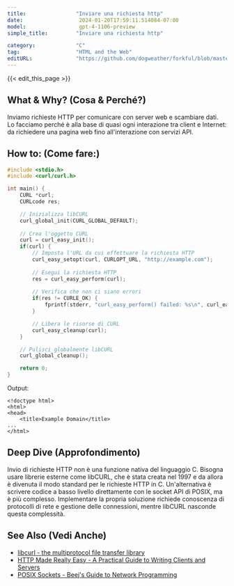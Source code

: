 ```yaml
---
title:                "Inviare una richiesta http"
date:                  2024-01-20T17:59:11.514084-07:00
model:                 gpt-4-1106-preview
simple_title:         "Inviare una richiesta http"

category:             "C"
tag:                  "HTML and the Web"
editURL:              "https://github.com/dogweather/forkful/blob/master/content/it/c/sending-an-http-request.md"
---
```


{{< edit_this_page >}}

## What & Why? (Cosa & Perché?)
Inviamo richieste HTTP per comunicare con server web e scambiare dati. Lo facciamo perché è alla base di quasi ogni interazione tra client e Internet: da richiedere una pagina web fino all'interazione con servizi API.

## How to: (Come fare:)
```C
#include <stdio.h>
#include <curl/curl.h>

int main() {
    CURL *curl;
    CURLcode res;

    // Inizializza libCURL
    curl_global_init(CURL_GLOBAL_DEFAULT);
    
    // Crea l'oggetto CURL
    curl = curl_easy_init();
    if(curl) {
        // Imposta l'URL da cui effettuare la richiesta HTTP
        curl_easy_setopt(curl, CURLOPT_URL, "http://example.com");
        
        // Esegui la richiesta HTTP
        res = curl_easy_perform(curl);
        
        // Verifica che non ci siano errori
        if(res != CURLE_OK) {
            fprintf(stderr, "curl_easy_perform() failed: %s\n", curl_easy_strerror(res));
        }

        // Libera le risorse di CURL
        curl_easy_cleanup(curl);
    }

    // Pulisci globalmente libCURL
    curl_global_cleanup();

    return 0;
}
```
Output:
```
<!doctype html>
<html>
<head>
    <title>Example Domain</title>
...
</html>
```

## Deep Dive (Approfondimento)
Invio di richieste HTTP non è una funzione nativa del linguaggio C. Bisogna usare librerie esterne come libCURL, che è stata creata nel 1997 e da allora è divenuta il modo standard per le richieste HTTP in C. Un'alternativa è scrivere codice a basso livello direttamente con le socket API di POSIX, ma è più complesso. Implementare la propria soluzione richiede conoscenza di protocolli di rete e gestione delle connessioni, mentre libCURL nasconde questa complessità.

## See Also (Vedi Anche)
- [libcurl - the multiprotocol file transfer library](https://curl.haxx.se/libcurl/)
- [HTTP Made Really Easy - A Practical Guide to Writing Clients and Servers](http://www.jmarshall.com/easy/http/)
- [POSIX Sockets - Beej's Guide to Network Programming](https://beej.us/guide/bgnet/)
